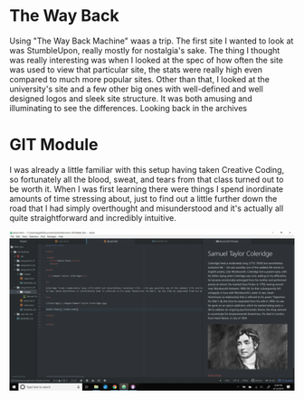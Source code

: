 <!DOCTYPE html>

<html>

 <head>
   <title>Kubla Khan</title>
   </head>

<body>

  <h1>The Way Back</h1>

<p>
Using "The Way Back Machine" waas a trip.  The first site I wanted to look at was StumbleUpon, really mostly for nostalgia's sake.  The thing I thought was really interesting was when I looked at the spec of how often the site was used to view that particular site, the stats were really high even compared to much more popular sites.  Other than that, I looked at the university's site and a few other big ones with well-defined and well designed logos and sleek site structure. It was both amusing and illuminating to see the differences.  Looking back in the archives
</p>


<h1>GIT Module</h1>

I was already a little familiar with this setup having taken Creative Coding, so fortunately all the blood, sweat, and tears from that class turned out to be worth it.  When I was first learning there were things I spend inordinate amounts of time stressing about, just to find out a little further down the road that I had simply overthought and misunderstood and it's actually all quite straightforward and incredibly intuitive.


![Screenshot](./images/screenshot.png)


</body>


</html>
